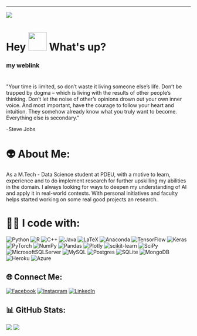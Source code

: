 ---

[![](https://visitcount.itsvg.in/api?id=SUNNY11286&&icon=0&color=0)](https://visitcount.itsvg.in)
<h1> Hey <img src="https://emojis.slackmojis.com/emojis/images/1577305505/7373/hand_wave.gif?1577305505" width="50" /> What's up?</h1>

<h3 herf = "https://visitcount.itsvg.in">my weblink</h3> 

#
"Your time is limited, so don’t waste it living someone else’s life. Don’t be trapped by dogma – which is living with the results of other people’s thinking. Don’t let the noise of other’s opinions drown out your own inner voice. And most important, have the courage to follow your heart and intuition. They somehow already know what you truly want to become. Everything else is secondary."

-Steve Jobs

# 👽 About Me:
As a M.Tech - Data Science student at PDEU, with a motive to learn, experience and to do implement research for further upskilling my abilities in the domain. I always looking for ways to deepen my understanding of AI and apply it in real-world contexts. With personal initiatives and faculty helps started working on some real good projects an research.


# 👨‍💻 I code with:
![Python](https://img.shields.io/badge/python-3670A0?style=for-the-badge&logo=python&logoColor=ffdd54) ![R](https://img.shields.io/badge/r-%23276DC3.svg?style=for-the-badge&logo=r&logoColor=white) ![C++](https://img.shields.io/badge/c++-%2300599C.svg?style=for-the-badge&logo=c%2B%2B&logoColor=white) ![Java](https://img.shields.io/badge/java-%23ED8B00.svg?style=for-the-badge&logo=java&logoColor=white) ![LaTeX](https://img.shields.io/badge/latex-%23008080.svg?style=for-the-badge&logo=latex&logoColor=white) 
![Anaconda](https://img.shields.io/badge/Anaconda-%2344A833.svg?style=for-the-badge&logo=anaconda&logoColor=white) ![TensorFlow](https://img.shields.io/badge/TensorFlow-%23FF6F00.svg?style=for-the-badge&logo=TensorFlow&logoColor=white) ![Keras](https://img.shields.io/badge/Keras-%23D00000.svg?style=for-the-badge&logo=Keras&logoColor=white) ![PyTorch](https://img.shields.io/badge/PyTorch-%23EE4C2C.svg?style=for-the-badge&logo=PyTorch&logoColor=white) ![NumPy](https://img.shields.io/badge/numpy-%23013243.svg?style=for-the-badge&logo=numpy&logoColor=white) ![Pandas](https://img.shields.io/badge/pandas-%23150458.svg?style=for-the-badge&logo=pandas&logoColor=white) ![Plotly](https://img.shields.io/badge/Plotly-%233F4F75.svg?style=for-the-badge&logo=plotly&logoColor=white) ![scikit-learn](https://img.shields.io/badge/scikit--learn-%23F7931E.svg?style=for-the-badge&logo=scikit-learn&logoColor=white)  ![SciPy](https://img.shields.io/badge/SciPy-%230C55A5.svg?style=for-the-badge&logo=scipy&logoColor=%white) 
![MicrosoftSQLServer](https://img.shields.io/badge/Microsoft%20SQL%20Sever-CC2927?style=for-the-badge&logo=microsoft%20sql%20server&logoColor=white) ![MySQL](https://img.shields.io/badge/mysql-%2300f.svg?style=for-the-badge&logo=mysql&logoColor=white) ![Postgres](https://img.shields.io/badge/postgres-%23316192.svg?style=for-the-badge&logo=postgresql&logoColor=white) ![SQLite](https://img.shields.io/badge/sqlite-%2307405e.svg?style=for-the-badge&logo=sqlite&logoColor=white) ![MongoDB](https://img.shields.io/badge/MongoDB-%234ea94b.svg?style=for-the-badge&logo=mongodb&logoColor=white) 
![Heroku](https://img.shields.io/badge/heroku-%23430098.svg?style=for-the-badge&logo=heroku&logoColor=white) ![Azure](https://img.shields.io/badge/azure-%230072C6.svg?style=for-the-badge&logo=azure-devops&logoColor=white) 

## 🌐 Connect Me:
[![Facebook](https://img.shields.io/badge/Facebook-%231877F2.svg?logo=Facebook&logoColor=white)](https://www.facebook.com/kinshuk.gaurav) [![Instagram](https://img.shields.io/badge/Instagram-%23E4405F.svg?logo=Instagram&logoColor=white)](https://instagram.com/dark_matter_kin) [![LinkedIn](https://img.shields.io/badge/LinkedIn-%230077B5.svg?logo=linkedin&logoColor=white)](https://www.linkedin.com/in/kinshuk-gaurav-475870176) 


## 📊 GitHub Stats:
![](https://github-readme-stats.vercel.app/api?username=SUNNY11286&theme=midnight-purple&hide_border=false&include_all_commits=true&count_private=true)
![](https://github-readme-stats.vercel.app/api/top-langs/?username=SUNNY11286&theme=midnight-purple&hide_border=false&include_all_commits=true&count_private=true&layout=compact)
<!-- ![](https://github-readme-streak-stats.herokuapp.com/?user=SUNNY11286&theme=midnight-purple&hide_border=false) -->



<!-- Proudly created with GPRM ( https://gprm.itsvg.in ) -->
